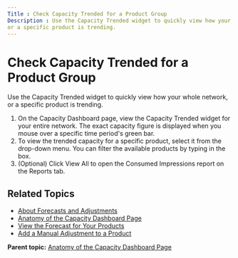 ```yaml
---
Title : Check Capacity Trended for a Product Group
Description : Use the Capacity Trended widget to quickly view how your whole network,
or a specific product is trending.
---
```



# Check Capacity Trended for a Product Group



Use the Capacity Trended widget to quickly view how your whole network,
or a specific product is trending.

1.  On the Capacity Dashboard page, view the Capacity Trended widget for
    your entire network. The exact capacity figure is displayed when you
    mouse over a specific time period's green bar.
2.  To view the trended capacity for a specific product, select it from
    the drop-down menu. You can filter the available products by typing
    in the box.
3.  (Optional) Click View All to open
    the Consumed Impressions report on
    the Reports tab.

<div id="ID-0000271d__section_dkg_ss1_nwb" >

## Related Topics

- <a href="about-forecasts-and-adjustments.html" class="xref">About
  Forecasts and Adjustments</a>
- <a href="anatomy-of-the-capacity-dashboard-page.html"
  class="xref">Anatomy of the Capacity Dashboard Page</a>
- <a href="view-the-forecast-for-your-products.html" class="xref">View the
  Forecast for Your Products</a>
- <a href="add-a-manual-adjustment-to-a-product.html" class="xref">Add a
  Manual Adjustment to a Product</a>





<div class="familylinks">

<div class="parentlink">

**Parent topic:**
<a href="../topics/anatomy-of-the-capacity-dashboard-page.html"
class="link">Anatomy of the Capacity Dashboard Page</a>






